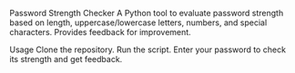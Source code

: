Password Strength Checker
A Python tool to evaluate password strength based on length, uppercase/lowercase letters, numbers, and special characters. Provides feedback for improvement.

Usage
Clone the repository.
Run the script.
Enter your password to check its strength and get feedback.
